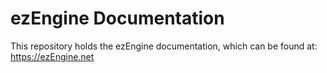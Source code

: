 # ezEngine Documentation

This repository holds the ezEngine documentation, which can be found at: <https://ezEngine.net>
